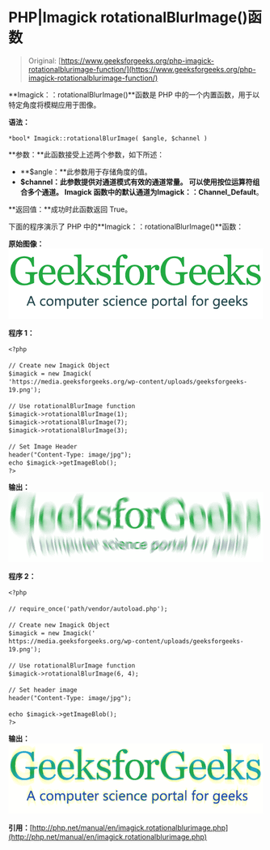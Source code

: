 # PHP|Imagick rotationalBlurImage()函数

> Original: [https://www.geeksforgeeks.org/php-imagick-rotationalblurimage-function/](https://www.geeksforgeeks.org/php-imagick-rotationalblurimage-function/)

**Imagick：：rotationalBlurImage()**函数是 PHP 中的一个内置函数，用于以特定角度将模糊应用于图像。

**语法：**

```
*bool* Imagick::rotationalBlurImage( $angle, $channel )
```

**参数：**此函数接受上述两个参数，如下所述：

*   **$angle：**此参数用于存储角度的值。
*   **$channel：**此参数提供对通道模式有效的通道常量。 可以使用按位运算符组合多个通道。 Imagick 函数中的默认通道为**Imagick：：Channel_Default**。

**返回值：**成功时此函数返回 True。

下面的程序演示了 PHP 中的**Imagick：：rotationalBlurImage()**函数：

**原始图像：**
![](img/0503f4823e8dcbdfa50ab25f59045d2a.png)

**程序 1：**

```
<?php 

// Create new Imagick Object
$imagick = new Imagick(
'https://media.geeksforgeeks.org/wp-content/uploads/geeksforgeeks-19.png');

// Use rotationalBlurImage function
$imagick->rotationalBlurImage(1);
$imagick->rotationalBlurImage(7);
$imagick->rotationalBlurImage(3);

// Set Image Header
header("Content-Type: image/jpg");
echo $imagick->getImageBlob();
?>
```

**输出：**
![](img/3a00e31537e41c1e4bab757a22869901.png)

**程序 2：**

```
<?php 

// require_once('path/vendor/autoload.php');

// Create new Imagick Object
$imagick = new Imagick('
https://media.geeksforgeeks.org/wp-content/uploads/geeksforgeeks-19.png');

// Use rotationalBlurImage function
$imagick->rotationalBlurImage(6, 4);

// Set header image
header("Content-Type: image/jpg");

echo $imagick->getImageBlob();
?>
```

**输出：**
![rotationalImage1](img/b0ecd7073ee25f775018fffb6ed04a0a.png)

**引用：**[http://php.net/manual/en/imagick.rotationalblurimage.php](http://php.net/manual/en/imagick.rotationalblurimage.php)